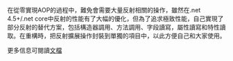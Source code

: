 在從零實現AOP的過程中，難免會需要大量反射相關的操作，雖然在.net 4.5+/.net core中反射的性能有了大幅的優化，但為了追求極致性能，自己實現了部分反射的替代方案，包括構造器調用、方法調用、字段讀寫，屬性讀寫和特性讀取。在重構時，把反射擴展操作封裝到單獨的項目中，以此方便自己和大家使用。

更多信息可閱讀[文檔](https://github.com/dotnetcore/AspectCore-Framework/blob/master/docs/reflection-extensions.md)